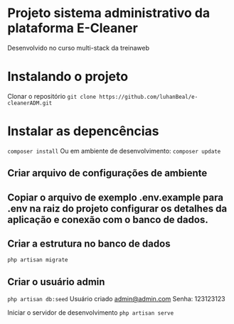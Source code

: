 # Projeto sistema administrativo da plataforma E-Cleaner
 Desenvolvido no curso multi-stack da treinaweb

# Instalando o projeto
Clonar o repositório
`git clone https://github.com/luhanBeal/e-cleanerADM.git`
# Instalar as depencências
`composer install`
Ou em ambiente de desenvolvimento:
`composer update`
## Criar arquivo de configurações de ambiente
## Copiar o arquivo de exemplo .env.example para .env na raiz do projeto configurar os detalhes da aplicação e conexão com o banco de dados.

## Criar a estrutura no banco de dados
`php artisan migrate`
## Criar o usuário admin
`php artisan db:seed`
Usuário criado admin@admin.com
Senha: 123123123

Iniciar o servidor de desenvolvimento
`php artisan serve`
